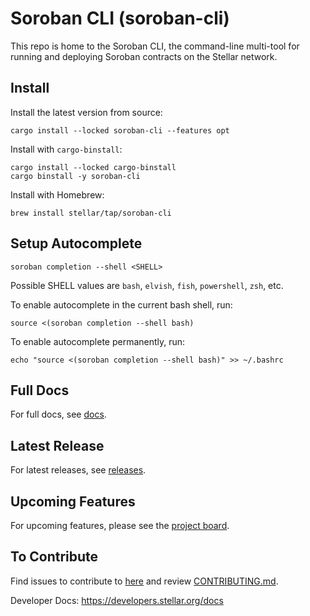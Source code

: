 # Soroban CLI (soroban-cli)

This repo is home to the Soroban CLI, the command-line multi-tool for running and deploying Soroban contracts on the Stellar network.


## Install
Install the latest version from source:
```
cargo install --locked soroban-cli --features opt
```

Install with `cargo-binstall`:
```
cargo install --locked cargo-binstall
cargo binstall -y soroban-cli
```

Install with Homebrew:

```
brew install stellar/tap/soroban-cli
```

## Setup Autocomplete
```
soroban completion --shell <SHELL>
```
Possible SHELL values are `bash`, `elvish`, `fish`, `powershell`, `zsh`, etc.

To enable autocomplete in the current bash shell, run:
```
source <(soroban completion --shell bash)
```

To enable autocomplete permanently, run:
```
echo "source <(soroban completion --shell bash)" >> ~/.bashrc
```

## Full Docs
For full docs, see [docs](/docs/soroban-cli-full-docs.md).

## Latest Release
For latest releases, see [releases](https://github.com/stellar/soroban-cli/releases).

## Upcoming Features
For upcoming features, please see the [project board](https://github.com/orgs/stellar/projects/50).

## To Contribute
Find issues to contribute to [here](https://github.com/stellar/soroban-cli/contribute) and review [CONTRIBUTING.md](/CONTRIBUTING.md).

Developer Docs: https://developers.stellar.org/docs



